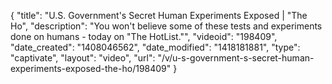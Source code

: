 {
    "title": "U.S. Government's Secret Human Experiments Exposed | \"The Ho",
    "description": "You won't believe some of these tests and experiments done on humans - today on \"The HotList.\"",
    "videoid": "198409",
    "date_created": "1408046562",
    "date_modified": "1418181881",
    "type": "captivate",
    "layout": "video",
    "url": "\/v\/u-s-government-s-secret-human-experiments-exposed-the-ho\/198409"
}